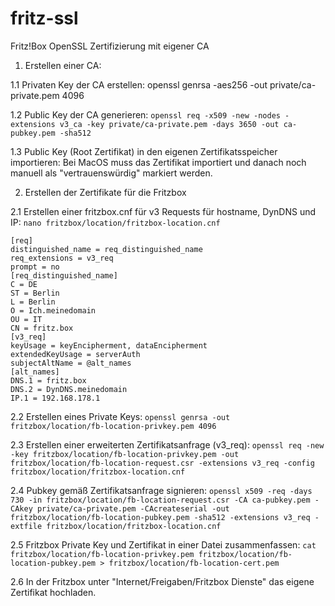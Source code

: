 # fritz-ssl

Fritz!Box OpenSSL Zertifizierung mit eigener CA

1. Erstellen einer CA:

1.1 Privaten Key der CA erstellen:
openssl genrsa -aes256 -out private/ca-private.pem 4096

1.2 Public Key der CA generieren:
`openssl req -x509 -new -nodes -extensions v3_ca -key private/ca-private.pem -days 3650 -out ca-pubkey.pem -sha512`

1.3 Public Key (Root Zertifikat) in den eigenen Zertifikatsspeicher importieren:
Bei MacOS muss das Zertifikat importiert und danach noch manuell als "vertrauenswürdig" markiert werden.


2. Erstellen der Zertifikate für die Fritzbox

2.1 Erstellen einer fritzbox.cnf für v3 Requests für hostname, DynDNS und IP:
```nano fritzbox/location/fritzbox-location.cnf```

```
[req]
distinguished_name = req_distinguished_name
req_extensions = v3_req
prompt = no
[req_distinguished_name]
C = DE
ST = Berlin
L = Berlin
O = Ich.meinedomain
OU = IT
CN = fritz.box
[v3_req]
keyUsage = keyEncipherment, dataEncipherment
extendedKeyUsage = serverAuth
subjectAltName = @alt_names
[alt_names]
DNS.1 = fritz.box
DNS.2 = DynDNS.meinedomain
IP.1 = 192.168.178.1
```


2.2 Erstellen eines Private Keys:
`openssl genrsa -out fritzbox/location/fb-location-privkey.pem 4096`

2.3 Erstellen einer erweiterten Zertifikatsanfrage (v3_req):
`openssl req -new -key fritzbox/location/fb-location-privkey.pem -out fritzbox/location/fb-location-request.csr -extensions v3_req -config fritzbox/location/fritzbox-location.cnf`

2.4 Pubkey gemäß Zertifikatsanfrage signieren:
`openssl x509 -req -days 730 -in fritzbox/location/fb-location-request.csr -CA ca-pubkey.pem -CAkey private/ca-private.pem -CAcreateserial -out fritzbox/location/fb-location-pubkey.pem -sha512 -extensions v3_req -extfile fritzbox/location/fritzbox-location.cnf`

2.5 Fritzbox Private Key und Zertifikat in einer Datei zusammenfassen:
`cat fritzbox/location/fb-location-privkey.pem fritzbox/location/fb-location-pubkey.pem > fritzbox/location/fb-location-cert.pem`

2.6 In der Fritzbox unter "Internet/Freigaben/Fritzbox Dienste" das eigene Zertifikat hochladen.

